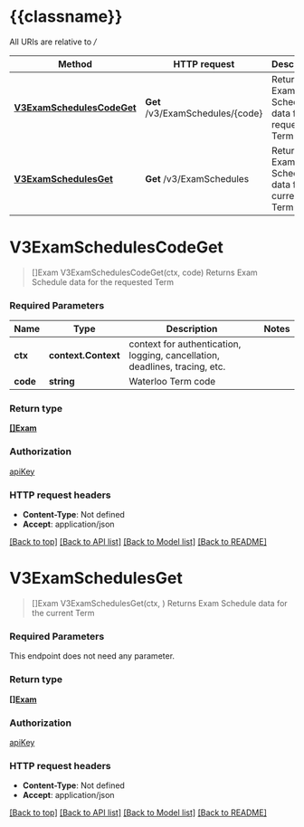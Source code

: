 # {{classname}}

All URIs are relative to */*

Method | HTTP request | Description
------------- | ------------- | -------------
[**V3ExamSchedulesCodeGet**](ExamSchedulesApi.md#V3ExamSchedulesCodeGet) | **Get** /v3/ExamSchedules/{code} | Returns Exam Schedule data for the requested Term
[**V3ExamSchedulesGet**](ExamSchedulesApi.md#V3ExamSchedulesGet) | **Get** /v3/ExamSchedules | Returns Exam Schedule data for the current Term

# **V3ExamSchedulesCodeGet**
> []Exam V3ExamSchedulesCodeGet(ctx, code)
Returns Exam Schedule data for the requested Term

### Required Parameters

Name | Type | Description  | Notes
------------- | ------------- | ------------- | -------------
 **ctx** | **context.Context** | context for authentication, logging, cancellation, deadlines, tracing, etc.
  **code** | **string**| Waterloo Term code | 

### Return type

[**[]Exam**](Exam.md)

### Authorization

[apiKey](../README.md#apiKey)

### HTTP request headers

 - **Content-Type**: Not defined
 - **Accept**: application/json

[[Back to top]](#) [[Back to API list]](../README.md#documentation-for-api-endpoints) [[Back to Model list]](../README.md#documentation-for-models) [[Back to README]](../README.md)

# **V3ExamSchedulesGet**
> []Exam V3ExamSchedulesGet(ctx, )
Returns Exam Schedule data for the current Term

### Required Parameters
This endpoint does not need any parameter.

### Return type

[**[]Exam**](Exam.md)

### Authorization

[apiKey](../README.md#apiKey)

### HTTP request headers

 - **Content-Type**: Not defined
 - **Accept**: application/json

[[Back to top]](#) [[Back to API list]](../README.md#documentation-for-api-endpoints) [[Back to Model list]](../README.md#documentation-for-models) [[Back to README]](../README.md)

